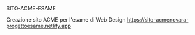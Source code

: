 SITO-ACME-ESAME

Creazione sito ACME per l'esame di Web Design 
https://sito-acmenovara-progettoesame.netlify.app
